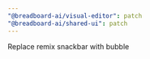 ```yaml
---
"@breadboard-ai/visual-editor": patch
"@breadboard-ai/shared-ui": patch
---
```


Replace remix snackbar with bubble
